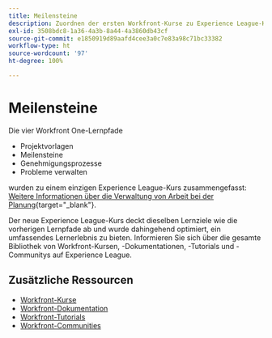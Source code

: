 ```yaml
---
title: Meilensteine
description: Zuordnen der ersten Workfront-Kurse zu Experience League-Kursen
exl-id: 3508bdc8-1a36-4a3b-8a44-4a3860db43cf
source-git-commit: e1850919d89aafd4cee3a0c7e83a98c71bc33382
workflow-type: ht
source-wordcount: '97'
ht-degree: 100%

---
```


# Meilensteine

Die vier Workfront One-Lernpfade

* Projektvorlagen
* Meilensteine
* Genehmigungsprozesse
* Probleme verwalten

wurden zu einem einzigen Experience League-Kurs zusammengefasst: [Weitere Informationen über die Verwaltung von Arbeit bei der Planung](https://experienceleague.adobe.com/?recommended=Workfront-U-1-2022.3.planners){target="_blank"}.

Der neue Experience League-Kurs deckt dieselben Lernziele wie die vorherigen Lernpfade ab und wurde dahingehend optimiert, ein umfassendes Lernerlebnis zu bieten.  Informieren Sie sich über die gesamte Bibliothek von Workfront-Kursen, -Dokumentationen, -Tutorials und -Communitys auf Experience League.

## Zusätzliche Ressourcen

* [Workfront-Kurse](https://experienceleague.adobe.com/?lang=de&amp;Solution=Workfront#courses)
* [Workfront-Dokumentation](https://experienceleague.adobe.com/docs/workfront.html?lang=de)
* [Workfront-Tutorials](https://experienceleague.adobe.com/docs/workfront-learn/tutorials-workfront/home.html?lang=de)
* [Workfront-Communities](https://experienceleaguecommunities.adobe.com/t5/workfront/ct-p/workfront)
